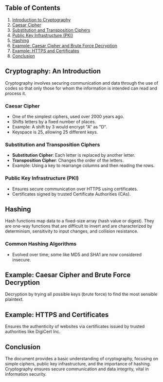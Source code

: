 ## Table of Contents

1. [Introduction to Cryptography](#introduction-to-cryptography)
2. [Caesar Cipher](#caesar-cipher)
3. [Substitution and Transposition Ciphers](#substitution-and-transposition-ciphers)
4. [Public Key Infrastructure (PKI)](#public-key-infrastructure-pki)
5. [Hashing](#hashing)
6. [Example: Caesar Cipher and Brute Force Decryption](#example-caesar-cipher-and-brute-force-decryption)
7. [Example: HTTPS and Certificates](#example-https-and-certificates)
8. [Conclusion](#conclusion)


## Cryptography: An Introduction

Cryptography involves securing communication and data through the use of codes so that only those for whom the information is intended can read and process it.

### Caesar Cipher

- One of the simplest ciphers, used over 2000 years ago.
- Shifts letters by a fixed number of places.
- Example: A shift by 3 would encrypt "A" as "D".
- Keyspace is 25, allowing 25 different keys.

### Substitution and Transposition Ciphers

- **Substitution Cipher**: Each letter is replaced by another letter.
- **Transposition Cipher**: Changes the order of the letters.
- Example: Using a key to rearrange columns and then reading the rows.

### Public Key Infrastructure (PKI)

- Ensures secure communication over HTTPS using certificates.
- Certificates signed by trusted Certificate Authorities (CAs).

## Hashing

Hash functions map data to a fixed-size array (hash value or digest). They are one-way functions that are difficult to invert and are characterized by determinism, sensitivity to input changes, and collision resistance.

### Common Hashing Algorithms

- Evolved over time; some like MD5 and SHA1 are now considered insecure.

## Example: Caesar Cipher and Brute Force Decryption

Decryption by trying all possible keys (brute force) to find the most sensible plaintext.

## Example: HTTPS and Certificates

Ensures the authenticity of websites via certificates issued by trusted authorities like DigiCert Inc.

## Conclusion

The document provides a basic understanding of cryptography, focusing on simple ciphers, public key infrastructure, and the importance of hashing. Cryptography ensures secure communication and data integrity, vital in information security.
